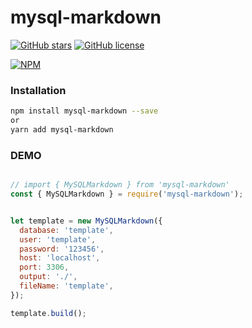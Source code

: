 # mysql-markdown

[![GitHub stars](https://img.shields.io/github/stars/songdaochuanshu/mysql-markdown)](https://github.com/songdaochuanshu/mysql-markdown/stargazers)
[![GitHub license](https://img.shields.io/github/license/songdaochuanshu/mysql-markdown)](https://github.com/songdaochuanshu/mysql-markdown/blob/main/LICENSE)

[![NPM](https://nodei.co/npm/mysql-markdown.png)](https://nodei.co/npm/mysql-markdown/)

### Installation

```bash 
npm install mysql-markdown --save
or
yarn add mysql-markdown
```

### DEMO

```js 

// import { MySQLMarkdown } from 'mysql-markdown'
const { MySQLMarkdown } = require('mysql-markdown');


let template = new MySQLMarkdown({
  database: 'template',
  user: 'template',
  password: '123456',
  host: 'localhost',
  port: 3306,
  output: './',
  fileName: 'template',
});

template.build();

```